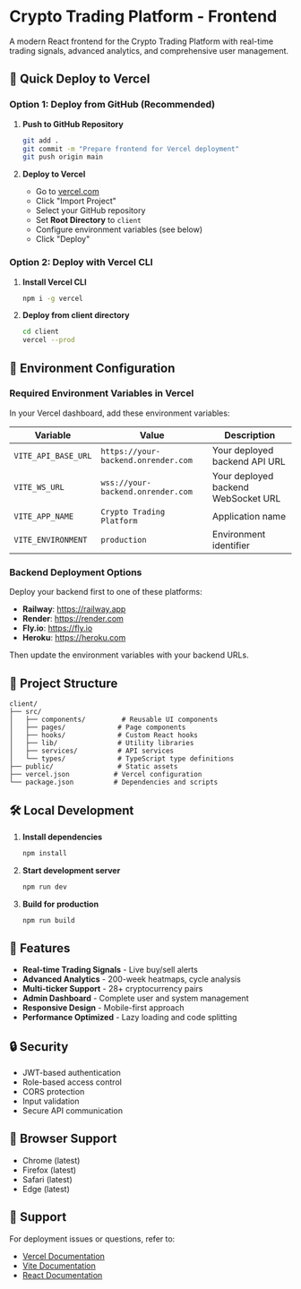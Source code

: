 # Crypto Trading Platform - Frontend

A modern React frontend for the Crypto Trading Platform with real-time trading signals, advanced analytics, and comprehensive user management.

## 🚀 Quick Deploy to Vercel

### Option 1: Deploy from GitHub (Recommended)

1. **Push to GitHub Repository**
   ```bash
   git add .
   git commit -m "Prepare frontend for Vercel deployment"
   git push origin main
   ```

2. **Deploy to Vercel**
   - Go to [vercel.com](https://vercel.com)
   - Click "Import Project"
   - Select your GitHub repository
   - Set **Root Directory** to `client`
   - Configure environment variables (see below)
   - Click "Deploy"

### Option 2: Deploy with Vercel CLI

1. **Install Vercel CLI**
   ```bash
   npm i -g vercel
   ```

2. **Deploy from client directory**
   ```bash
   cd client
   vercel --prod
   ```

## 🔧 Environment Configuration

### Required Environment Variables in Vercel

In your Vercel dashboard, add these environment variables:

| Variable | Value | Description |
|----------|-------|-------------|
| `VITE_API_BASE_URL` | `https://your-backend.onrender.com` | Your deployed backend API URL |
| `VITE_WS_URL` | `wss://your-backend.onrender.com` | Your deployed backend WebSocket URL |
| `VITE_APP_NAME` | `Crypto Trading Platform` | Application name |
| `VITE_ENVIRONMENT` | `production` | Environment identifier |

### Backend Deployment Options

Deploy your backend first to one of these platforms:

- **Railway**: https://railway.app
- **Render**: https://render.com  
- **Fly.io**: https://fly.io
- **Heroku**: https://heroku.com

Then update the environment variables with your backend URLs.

## 📁 Project Structure

```
client/
├── src/
│   ├── components/         # Reusable UI components
│   ├── pages/             # Page components
│   ├── hooks/             # Custom React hooks
│   ├── lib/               # Utility libraries
│   ├── services/          # API services
│   └── types/             # TypeScript type definitions
├── public/                # Static assets
├── vercel.json           # Vercel configuration
└── package.json          # Dependencies and scripts
```

## 🛠️ Local Development

1. **Install dependencies**
   ```bash
   npm install
   ```

2. **Start development server**
   ```bash
   npm run dev
   ```

3. **Build for production**
   ```bash
   npm run build
   ```

## 🌟 Features

- **Real-time Trading Signals** - Live buy/sell alerts
- **Advanced Analytics** - 200-week heatmaps, cycle analysis
- **Multi-ticker Support** - 28+ cryptocurrency pairs
- **Admin Dashboard** - Complete user and system management
- **Responsive Design** - Mobile-first approach
- **Performance Optimized** - Lazy loading and code splitting

## 🔒 Security

- JWT-based authentication
- Role-based access control
- CORS protection
- Input validation
- Secure API communication

## 📱 Browser Support

- Chrome (latest)
- Firefox (latest)
- Safari (latest)
- Edge (latest)

## 🤝 Support

For deployment issues or questions, refer to:
- [Vercel Documentation](https://vercel.com/docs)
- [Vite Documentation](https://vitejs.dev/guide/)
- [React Documentation](https://react.dev/)